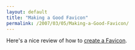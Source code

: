 ```yaml
---
layout: default
title: "Making a Good Favicon"
permalink: /2007/03/05/Making-a-Good-Favicon/
---
```


Here's a nice review of how to <a href="http://snook.ca/archives/design/making_a_good_favicon/" target="_blank">create a Favicon</a>.